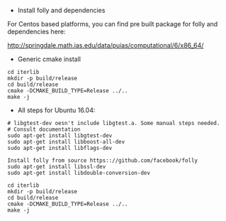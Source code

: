 * Install folly and dependencies

For Centos based platforms, you can find pre built package for
folly and dependencies here:

http://springdale.math.ias.edu/data/puias/computational/6/x86_64/

* Generic cmake install

```
cd iterlib
mkdir -p build/release
cd build/release
cmake -DCMAKE_BUILD_TYPE=Release ../..
make -j
```

* All steps for Ubuntu 16.04:

```
# libgtest-dev oesn't include libgtest.a. Some manual steps needed.
# Consult documentation
sudo apt-get install libgtest-dev
sudo apt-get install libboost-all-dev
sudo apt-get install libflags-dev

Install folly from source https:://github.com/facebook/folly
sudo apt-get install libssl-dev
sudo apt-get install libdouble-conversion-dev

cd iterlib
mkdir -p build/release
cd build/release
cmake -DCMAKE_BUILD_TYPE=Release ../..
make -j
```
